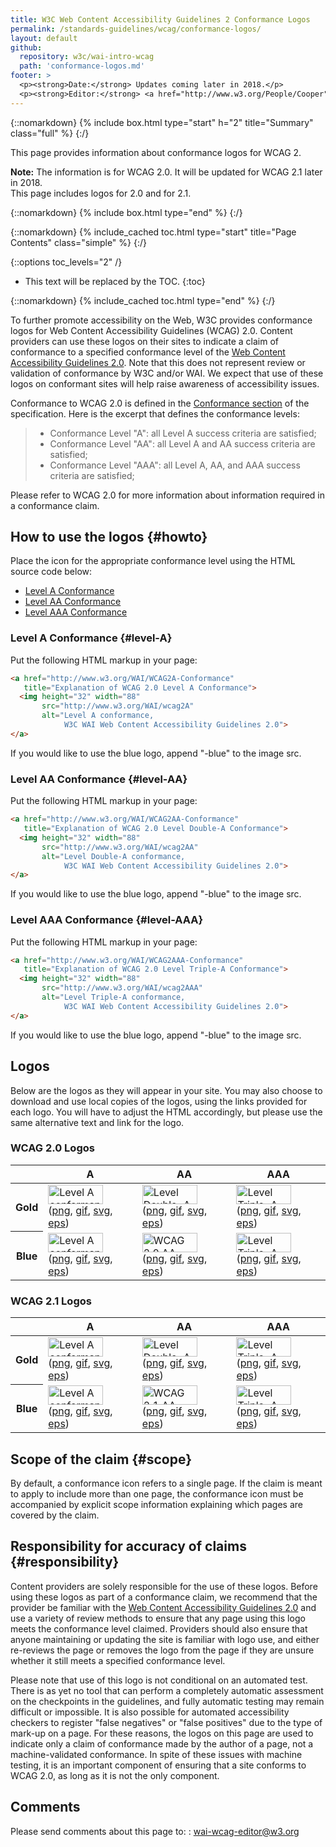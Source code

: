 ```yaml
---
title: W3C Web Content Accessibility Guidelines 2 Conformance Logos
permalink: /standards-guidelines/wcag/conformance-logos/
layout: default
github:
  repository: w3c/wai-intro-wcag
  path: 'conformance-logos.md'
footer: >
  <p><strong>Date:</strong> Updates coming later in 2018.</p>
  <p><strong>Editor:</strong> <a href="http://www.w3.org/People/Cooper">Michael Cooper.
---
```


{::nomarkdown}
{% include box.html type="start" h="2" title="Summary" class="full" %}
{:/}

This page provides information about conformance logos for WCAG 2.

**Note:** The information is for WCAG 2.0. It will be updated for WCAG 2.1 later in 2018.<br/>This page includes logos for 2.0 and for 2.1. 

{::nomarkdown}
{% include box.html type="end" %}
{:/}

{::nomarkdown}
{% include_cached toc.html type="start" title="Page Contents" class="simple" %}
{:/}

{::options toc_levels="2" /}

-   This text will be replaced by the TOC.
{:toc}

{::nomarkdown}
{% include_cached toc.html type="end" %}
{:/}


To further promote accessibility on the Web, W3C provides conformance
logos for Web Content Accessibility Guidelines (WCAG) 2.0. Content
providers can use these logos on their sites to indicate a claim of
conformance to a specified conformance level of the [Web Content
Accessibility Guidelines 2.0](/TR/WCAG20/). Note that this does not
represent review or validation of conformance by W3C and/or WAI. We
expect that use of these logos on conformant sites will help raise
awareness of accessibility issues.

Conformance to WCAG 2.0 is defined in the [Conformance
section](/TR/WCAG20/#conformance) of the specification. Here is the
excerpt that defines the conformance levels:

> -   Conformance Level "A": all Level A success criteria are satisfied;
> -   Conformance Level "AA": all Level A and AA success criteria are
>     satisfied;
> -   Conformance Level "AAA": all Level A, AA, and AAA success criteria
>     are satisfied;

Please refer to WCAG 2.0 for more information about information required
in a conformance claim.

## How to use the logos {#howto}

Place the icon for the appropriate conformance level using the HTML
source code below:

-   [Level A Conformance](#level-A)
-   [Level AA Conformance](#level-AA)
-   [Level AAA Conformance](#level-AAA)

### Level A Conformance {#level-A}

Put the following HTML markup in your page:

```html
<a href="http://www.w3.org/WAI/WCAG2A-Conformance"
   title="Explanation of WCAG 2.0 Level A Conformance">
  <img height="32" width="88"
       src="http://www.w3.org/WAI/wcag2A"
       alt="Level A conformance,
            W3C WAI Web Content Accessibility Guidelines 2.0">
</a>
```

If you would like to use the blue logo, append "-blue" to the image src.

### Level AA Conformance {#level-AA}

Put the following HTML markup in your page:

```html
<a href="http://www.w3.org/WAI/WCAG2AA-Conformance"
   title="Explanation of WCAG 2.0 Level Double-A Conformance">
  <img height="32" width="88"
       src="http://www.w3.org/WAI/wcag2AA"
       alt="Level Double-A conformance,
            W3C WAI Web Content Accessibility Guidelines 2.0">
</a>
```

If you would like to use the blue logo, append "-blue" to the image src.

### Level AAA Conformance {#level-AAA}

Put the following HTML markup in your page:

```html
<a href="http://www.w3.org/WAI/WCAG2AAA-Conformance"
   title="Explanation of WCAG 2.0 Level Triple-A Conformance">
  <img height="32" width="88"
       src="http://www.w3.org/WAI/wcag2AAA"
       alt="Level Triple-A conformance,
            W3C WAI Web Content Accessibility Guidelines 2.0">
</a>
```

If you would like to use the blue logo, append "-blue" to the image src.

## Logos

Below are the logos as they will appear in your site. You may also
choose to download and use local copies of the logos, using the links
provided for each logo. You will have to adjust the HTML accordingly,
but please use the same alternative text and link for the logo.

### WCAG 2.0 Logos

<table>
  <thead>
    <tr>
      <th>&nbsp;</th>
      <th scope="col">A</th>
      <th scope="col">AA</th>
      <th scope="col">AAA</th>
    </tr>
  </thead>
  <tbody>
    <tr>
      <th scope="row">Gold</th>
      <td><img src="https://www.w3.org/WAI/wcag2A" alt="Level A conformance icon, W3C-WAI Web Content Accessibility Guidelines 2.0" width="88" height="31" /><br />
        (<a href="https://www.w3.org/WAI/wcag2A.png" title="PNG version of WCAG 2.0 Level A conformance icon">png</a>, <a href="https://www.w3.org/WAI/wcag2A.gif" title="GIF version of WCAG 2.0 Level A conformance icon">gif</a>, <a href="https://www.w3.org/WAI/wcag2A-v.svg" title="SVG version of WCAG 2.0 Level A conformance icon">svg</a>, <a href="https://www.w3.org/WAI/wcag2A-v.eps" title="EPS version of WCAG 2.0 Level A conformance icon">eps</a>)</td>
      <td><img src="https://www.w3.org/WAI/wcag2AA" alt="Level Double-A conformance icon, W3C-WAI Web Content Accessibility Guidelines 2.0" width="88" height="31" /><br />
        (<a href="https://www.w3.org/WAI/wcag2AA.png" title="PNG version of WCAG 2.0 Level AA conformance icon">png</a>, <a href="https://www.w3.org/WAI/wcag2AA.gif" title="GIF version of WCAG 2.0 Level AA conformance icon">gif</a>, <a href="https://www.w3.org/WAI/wcag2AA-v.svg" title="SVG version of WCAG 2.0 Level AA conformance icon">svg</a>, <a href="https://www.w3.org/WAI/wcag2AA-v.eps" title="EPS version of WCAG 2.0 Level AA conformance icon">eps</a>)</td>
      <td><img src="https://www.w3.org/WAI/wcag2AAA" alt="Level Triple-A conformance icon, W3C-WAI Web Content Accessibility Guidelines 2.0" width="88" height="31" /><br />
        (<a href="https://www.w3.org/WAI/wcag2AAA.png" title="PNG version of WCAG 2.0 Level AAA conformance icon">png</a>, <a href="https://www.w3.org/WAI/wcag2AAA.gif" title="GIF version of WCAG 2.0 Level AAA conformance icon">gif</a>, <a href="https://www.w3.org/WAI/wcag2AAA-v.svg" title="SVG version of WCAG 2.0 Level AAA conformance icon">svg</a>, <a href="https://www.w3.org/WAI/wcag2AAA-v.eps" title="EPS version of WCAG 2.0 Level AAA conformance icon">eps</a>)</td>
    </tr>
    <tr>
      <th scope="row">Blue</th>
      <td><img src="https://www.w3.org/WAI/wcag2A-blue" alt="Level A conformance icon, W3C-WAI Web Content Accessibility Guidelines 2.0 (blue)" width="88" height="31" /><br />
        (<a href="https://www.w3.org/WAI/wcag2A-blue.png" title="PNG version of WCAG 2.0 Level A conformance icon (blue)">png</a>, <a href="https://www.w3.org/WAI/wcag2A-blue.gif" title="GIF version of WCAG 2.0 Level A conformance icon (blue)">gif</a>, <a href="https://www.w3.org/WAI/wcag2A-blue-v.svg" title="SVG version of WCAG 2.0 Level A conformance icon (blue)">svg</a>, <a href="https://www.w3.org/WAI/wcag2A-blue-v.eps" title="EPS version of WCAG 2.0 Level A conformance icon (blue)">eps</a>)</td>
      <td><img src="https://www.w3.org/WAI/wcag2AA-blue" alt="WCAG 2.0 AA (blue)" width="88" height="31" /><br />
        (<a href="https://www.w3.org/WAI/wcag2AA-blue.png" title="PNG version of WCAG 2.0 Level AA conformance icon (blue)">png</a>, <a href="https://www.w3.org/WAI/wcag2AA-blue.gif" title="GIF version of WCAG 2.0 Level AA conformance icon (blue)">gif</a>, <a href="https://www.w3.org/WAI/wcag2AA-blue-v.svg" title="SVG version of WCAG 2.0 Level AA conformance icon (blue)">svg</a>, <a href="https://www.w3.org/WAI/wcag2AA-blue-v.eps" title="EPS version of WCAG 2.0 Level AA conformance icon (blue)">eps</a>)</td>
      <td><img src="https://www.w3.org/WAI/wcag2AAA-blue" alt="Level Triple-A conformance icon, W3C-WAI Web Content Accessibility Guidelines 2.0 (blue)" width="88" height="31" /><br />
        (<a href="https://www.w3.org/WAI/wcag2AAA-blue.png" title="PNG version of WCAG 2.0 Level AAA conformance icon (blue)">png</a>, <a href="https://www.w3.org/WAI/wcag2AAA-blue.gif" title="GIF version of WCAG 2.0 Level AAA conformance icon (blue)">gif</a>, <a href="https://www.w3.org/WAI/wcag2AAA-blue-v.svg" title="SVG version of WCAG 2.0 Level AAA conformance icon (blue)">svg</a>, <a href="https://www.w3.org/WAI/wcag2AAA-blue-v.eps" title="EPS version of WCAG 2.0 Level AAA conformance icon (blue)">eps</a>)</td>
    </tr>
  </tbody>
</table>

### WCAG 2.1 Logos
<table>
  <thead>
    <tr>
      <th>&nbsp;</th>
      <th scope="col">A</th>
      <th scope="col">AA</th>
      <th scope="col">AAA</th>
    </tr>
  </thead>
  <tbody>
    <tr>
      <th scope="row">Gold</th>
      <td><img src="https://www.w3.org/WAI/wcag21/wcag2.1A-v.png" alt="Level A conformance icon, W3C-WAI Web Content Accessibility Guidelines 2.1" width="88" height="31" /><br />
        (<a href="https://www.w3.org/WAI/wcag21/wcag2.1A.png" title="PNG version of WCAG 2.1 Level A conformance icon">png</a>, <a href="https://www.w3.org/WAI/wcag21/wcag2.1A-v.gif" title="GIF version of WCAG 2.1 Level A conformance icon">gif</a>, <a href="https://www.w3.org/WAI/wcag21/wcag2.1A-v.svg" title="SVG version of WCAG 2.1 Level A conformance icon">svg</a>, <a href="https://www.w3.org/WAI/wcag21/wcag2.1A-v.eps" title="EPS version of WCAG 2.1 Level A conformance icon">eps</a>)</td>
      <td><img src="https://www.w3.org/WAI/wcag21/wcag2.1AA-v.png" alt="Level Double-A conformance icon, W3C-WAI Web Content Accessibility Guidelines 2.1" width="88" height="31" /><br />
        (<a href="https://www.w3.org/WAI/wcag21/wcag2.1AA-v.png" title="PNG version of WCAG 2.1 Level AA conformance icon">png</a>, <a href="https://www.w3.org/WAI/wcag21/wcag2.1AA-v.gif" title="GIF version of WCAG 2.1 Level AA conformance icon">gif</a>, <a href="https://www.w3.org/WAI/wcag21/wcag2.1AA-v.svg" title="SVG version of WCAG 2.1 Level AA conformance icon">svg</a>, <a href="https://www.w3.org/WAI/wcag21/wcag2.1AA-v.eps" title="EPS version of WCAG 2.1 Level AA conformance icon">eps</a>)</td>
      <td><img src="https://www.w3.org/WAI/wcag21/wcag2.1AAA-v.png" alt="Level Triple-A conformance icon, W3C-WAI Web Content Accessibility Guidelines 2.1" width="88" height="31" /><br />
        (<a href="https://www.w3.org/WAI/wcag21/wcag2.1AAA-v.png" title="PNG version of WCAG 2.1 Level AAA conformance icon">png</a>, <a href="https://www.w3.org/WAI/wcag21/wcag2.1AAA-v.gif" title="GIF version of WCAG 2.1 Level AAA conformance icon">gif</a>, <a href="https://www.w3.org/WAI/wcag21/wcag2.1AAA-v.svg" title="SVG version of WCAG 2.1 Level AAA conformance icon">svg</a>, <a href="https://www.w3.org/WAI/wcag21/wcag2.1AAA-v.eps" title="EPS version of WCAG 2.1 Level AAA conformance icon">eps</a>)</td>
    </tr>
    <tr>
      <th scope="row">Blue</th>
      <td><img src="https://www.w3.org/WAI/wcag21/wcag2.1A-blue-v.png" alt="Level A conformance icon, W3C-WAI Web Content Accessibility Guidelines 2.1 (blue)" width="88" height="31" /><br />
        (<a href="https://www.w3.org/WAI/wcag21/wcag2.1A-blue-v.png" title="PNG version of WCAG 2.1 Level A conformance icon (blue)">png</a>, <a href="https://www.w3.org/WAI/wcag21/wcag2.1A-blue-v.gif" title="GIF version of WCAG 2.1 Level A conformance icon (blue)">gif</a>, <a href="https://www.w3.org/WAI/wcag21/wcag2.1A-blue-v.svg" title="SVG version of WCAG 2.1 Level A conformance icon (blue)">svg</a>, <a href="https://www.w3.org/WAI/wcag21/wcag2.1A-blue-v.eps" title="EPS version of WCAG 2.1 Level A conformance icon (blue)">eps</a>)</td>
      <td><img src="https://www.w3.org/WAI/wcag21/wcag2.1AA-blue-v.png" alt="WCAG 2.1 AA (blue)" width="88" height="31" /><br />
        (<a href="https://www.w3.org/WAI/wcag21/wcag2.1AA-blue-v.png" title="PNG version of WCAG 2.1 Level AA conformance icon (blue)">png</a>, <a href="https://www.w3.org/WAI/wcag21/wcag2.1AA-blue-v.gif" title="GIF version of WCAG 2.1 Level AA conformance icon (blue)">gif</a>, <a href="https://www.w3.org/WAI/wcag21/wcag2.1AA-blue-v.svg" title="SVG version of WCAG 2.1 Level AA conformance icon (blue)">svg</a>, <a href="https://www.w3.org/WAI/wcag21/wcag2.1AA-blue-v.eps" title="EPS version of WCAG 2.1 Level AA conformance icon (blue)">eps</a>)</td>
      <td><img src="https://www.w3.org/WAI/wcag21/wcag2.1AAA-blue-v.png" alt="Level Triple-A conformance icon, W3C-WAI Web Content Accessibility Guidelines 2.1 (blue)" width="88" height="31" /><br />
        (<a href="https://www.w3.org/WAI/wcag21/wcag2.1AAA-blue-v.png" title="PNG version of WCAG 2.1 Level AAA conformance icon (blue)">png</a>, <a href="https://www.w3.org/WAI/wcag21/wcag2.1AAA-blue-v.gif" title="GIF version of WCAG 2.1 Level AAA conformance icon (blue)">gif</a>, <a href="https://www.w3.org/WAI/wcag21/wcag2.1AAA-blue-v.svg" title="SVG version of WCAG 2.1 Level AAA conformance icon (blue)">svg</a>, <a href="https://www.w3.org/WAI/wcag21/wcag2.1AAA-blue-v.eps" title="EPS version of WCAG 2.1 Level AAA conformance icon (blue)">eps</a>)</td>
    </tr>
  </tbody>
</table>

## Scope of the claim {#scope}

By default, a conformance icon refers to a single page. If the claim is
meant to apply to include more than one page, the conformance icon must
be accompanied by explicit scope information explaining which pages are
covered by the claim.

## Responsibility for accuracy of claims {#responsibility}

Content providers are solely responsible for the use of these logos.
Before using these logos as part of a conformance claim, we recommend
that the provider be familiar with the [Web Content Accessibility
Guidelines 2.0](/TR/WCAG20/) and use a variety of review methods to
ensure that any page using this logo meets the conformance level
claimed. Providers should also ensure that anyone maintaining or
updating the site is familiar with logo use, and either re-reviews the
page or removes the logo from the page if they are unsure whether it
still meets a specified conformance level.

Please note that use of this logo is not conditional on an automated
test. There is as yet no tool that can perform a completely automatic
assessment on the checkpoints in the guidelines, and fully automatic
testing may remain difficult or impossible. It is also possible for
automated accessibility checkers to register "false negatives" or "false
positives" due to the type of mark-up on a page. For these reasons, the
logos on this page are used to indicate only a claim of conformance made
by the author of a page, not a machine-validated conformance. In spite
of these issues with machine testing, it is an important component of
ensuring that a site conforms to WCAG 2.0, as long as it is not the only
component.

## Comments
Please send comments about this page to:
:   <wai-wcag-editor@w3.org>

